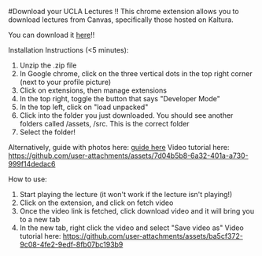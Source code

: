 #Download your UCLA Lectures !!
This chrome extension allows you to download lectures from Canvas, specifically those hosted on Kaltura.

You can download it [here](https://github.com/euanlimzx/Canvas-Kaltura-Downloader/releases/tag/1.0.0)!!

Installation Instructions (<5 minutes):
1. Unzip the .zip file
2. In Google chrome, click on the three vertical dots in the top right corner (next to your profile picture)
3. Click on extensions, then manage extensions
4. In the top right, toggle the button that says "Developer Mode"
5. In the top left, click on "load unpacked"
6. Click into the folder you just downloaded. You should see another folders called /assets, /src. This is the correct folder
7. Select the folder!
   
Alternatively, guide with photos here:
[guide here](https://webkul.com/blog/how-to-install-the-unpacked-extension-in-chrome/)
Video tutorial here:
https://github.com/user-attachments/assets/7d04b5b8-6a32-401a-a730-999f14dedac6


How to use:
1. Start playing the lecture (it won't work if the lecture isn't playing!)
2. Click on the extension, and click on fetch video
3. Once the video link is fetched, click download video and it will bring you to a new tab
4. In the new tab, right click the video and select "Save video as"
Video tutorial here:
https://github.com/user-attachments/assets/ba5cf372-9c08-4fe2-9edf-8fb07bc193b9




